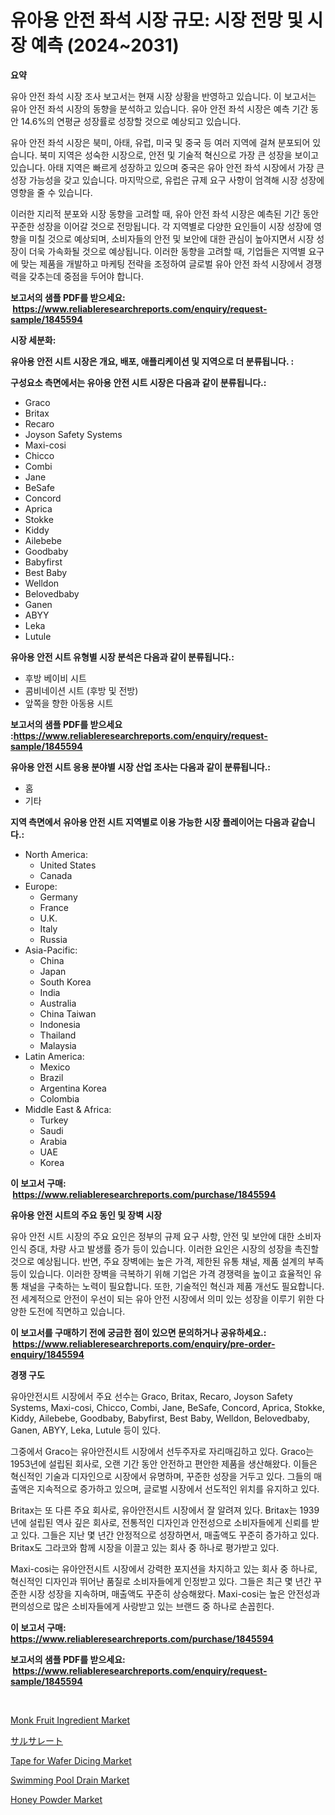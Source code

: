 <p><h1>유아용 안전 좌석 시장 규모: 시장 전망 및 시장 예측 (2024~2031)</h1></p><p><strong>요약</strong></p>
<p><p>유아 안전 좌석 시장 조사 보고서는 현재 시장 상황을 반영하고 있습니다. 이 보고서는 유아 안전 좌석 시장의 동향을 분석하고 있습니다. 유아 안전 좌석 시장은 예측 기간 동안 14.6%의 연평균 성장률로 성장할 것으로 예상되고 있습니다.</p><p>유아 안전 좌석 시장은 북미, 아태, 유럽, 미국 및 중국 등 여러 지역에 걸쳐 분포되어 있습니다. 북미 지역은 성숙한 시장으로, 안전 및 기술적 혁신으로 가장 큰 성장을 보이고 있습니다. 아태 지역은 빠르게 성장하고 있으며 중국은 유아 안전 좌석 시장에서 가장 큰 성장 가능성을 갖고 있습니다. 마지막으로, 유럽은 규제 요구 사항이 엄격해 시장 성장에 영향을 줄 수 있습니다.</p><p>이러한 지리적 분포와 시장 동향을 고려할 때, 유아 안전 좌석 시장은 예측된 기간 동안 꾸준한 성장을 이어갈 것으로 전망됩니다. 각 지역별로 다양한 요인들이 시장 성장에 영향을 미칠 것으로 예상되며, 소비자들의 안전 및 보안에 대한 관심이 높아지면서 시장 성장이 더욱 가속화될 것으로 예상됩니다. 이러한 동향을 고려할 때, 기업들은 지역별 요구에 맞는 제품을 개발하고 마케팅 전략을 조정하여 글로벌 유아 안전 좌석 시장에서 경쟁력을 갖추는데 중점을 두어야 합니다.</p></p>
<p><strong>보고서의 샘플 PDF를 받으세요: &nbsp;<a href="https://www.reliableresearchreports.com/enquiry/request-sample/1845594">https://www.reliableresearchreports.com/enquiry/request-sample/1845594</a></strong></p>
<p><strong>시장 세분화:</strong></p>
<p><strong> 유아용 안전 시트 시장은 개요, 배포, 애플리케이션 및 지역으로 더 분류됩니다. :</strong></p>
<p><strong>구성요소 측면에서는 유아용 안전 시트 시장은 다음과 같이 분류됩니다.:</strong></p>
<p><ul><li>Graco</li><li>Britax</li><li>Recaro</li><li>Joyson Safety Systems</li><li>Maxi-cosi</li><li>Chicco</li><li>Combi</li><li>Jane</li><li>BeSafe</li><li>Concord</li><li>Aprica</li><li>Stokke</li><li>Kiddy</li><li>Ailebebe</li><li>Goodbaby</li><li>Babyfirst</li><li>Best Baby</li><li>Welldon</li><li>Belovedbaby</li><li>Ganen</li><li>ABYY</li><li>Leka</li><li>Lutule</li></ul></p>
<p><strong> 유아용 안전 시트 유형별 시장 분석은 다음과 같이 분류됩니다.:</strong></p>
<p><ul><li>후방 베이비 시트</li><li>콤비네이션 시트 (후방 및 전방)</li><li>앞쪽을 향한 아동용 시트</li></ul></p>
<p><strong>보고서의 샘플 PDF를 받으세요 :<a href="https://www.reliableresearchreports.com/enquiry/request-sample/1845594">https://www.reliableresearchreports.com/enquiry/request-sample/1845594</a></strong></p>
<p><strong> 유아용 안전 시트 응용 분야별 시장 산업 조사는 다음과 같이 분류됩니다.:</strong></p>
<p><ul><li>홈</li><li>기타</li></ul></p>
<p><strong>지역 측면에서 유아용 안전 시트 지역별로 이용 가능한 시장 플레이어는 다음과 같습니다.:</strong></p>
<p><ul>
    <li>
        North America:
        <ul>
            <li>United States</li>
            <li>Canada</li>
        </ul>
    </li>
    <li>
        Europe:
        <ul>
            <li>Germany</li>
            <li>France</li>
            <li>U.K.</li>
            <li>Italy</li>
            <li>Russia</li>
        </ul>
    </li>
    <li>
        Asia-Pacific:
        <ul>
            <li>China</li>
            <li>Japan</li>
            <li>South Korea</li>
            <li>India</li>
            <li>Australia</li>
            <li>China Taiwan</li>
            <li>Indonesia</li>
            <li>Thailand</li>
            <li>Malaysia</li>
        </ul>
    </li>
    <li>
        Latin America:
        <ul>
            <li>Mexico</li>
            <li>Brazil</li>
            <li>Argentina Korea</li>
            <li>Colombia</li>
        </ul>
    </li>
    <li>
        Middle East & Africa:
        <ul>
            <li>Turkey</li>
            <li>Saudi</li>
            <li>Arabia</li>
            <li>UAE</li>
            <li>Korea</li>
        </ul>
    </li>
    </ul></p>
<p><strong>이 보고서 구매: &nbsp;<a href="https://www.reliableresearchreports.com/purchase/1845594">https://www.reliableresearchreports.com/purchase/1845594</a></strong></p>
<p><strong>유아용 안전 시트의 주요 동인 및 장벽 시장</strong></p>
<p><p>유아 안전 시트 시장의 주요 요인은 정부의 규제 요구 사항, 안전 및 보안에 대한 소비자 인식 증대, 차량 사고 발생률 증가 등이 있습니다. 이러한 요인은 시장의 성장을 촉진할 것으로 예상됩니다. 반면, 주요 장벽에는 높은 가격, 제한된 유통 채널, 제품 설계의 부족 등이 있습니다. 이러한 장벽을 극복하기 위해 기업은 가격 경쟁력을 높이고 효율적인 유통 채널을 구축하는 노력이 필요합니다. 또한, 기술적인 혁신과 제품 개선도 필요합니다. 전 세계적으로 안전이 우선이 되는 유아 안전 시장에서 의미 있는 성장을 이루기 위한 다양한 도전에 직면하고 있습니다.</p></p>
<p><strong>이 보고서를 구매하기 전에 궁금한 점이 있으면 문의하거나 공유하세요.: &nbsp;<a href="https://www.reliableresearchreports.com/enquiry/pre-order-enquiry/1845594">https://www.reliableresearchreports.com/enquiry/pre-order-enquiry/1845594</a></strong></p>
<p><strong>경쟁 구도</strong></p>
<p><p>유아안전시트 시장에서 주요 선수는 Graco, Britax, Recaro, Joyson Safety Systems, Maxi-cosi, Chicco, Combi, Jane, BeSafe, Concord, Aprica, Stokke, Kiddy, Ailebebe, Goodbaby, Babyfirst, Best Baby, Welldon, Belovedbaby, Ganen, ABYY, Leka, Lutule 등이 있다. </p><p>그중에서 Graco는 유아안전시트 시장에서 선두주자로 자리매김하고 있다. Graco는 1953년에 설립된 회사로, 오랜 기간 동안 안전하고 편안한 제품을 생산해왔다. 이들은 혁신적인 기술과 디자인으로 시장에서 유명하며, 꾸준한 성장을 거두고 있다. 그들의 매출액은 지속적으로 증가하고 있으며, 글로벌 시장에서 선도적인 위치를 유지하고 있다.</p><p>Britax는 또 다른 주요 회사로, 유아안전시트 시장에서 잘 알려져 있다. Britax는 1939년에 설립된 역사 깊은 회사로, 전통적인 디자인과 안전성으로 소비자들에게 신뢰를 받고 있다. 그들은 지난 몇 년간 안정적으로 성장하면서, 매출액도 꾸준히 증가하고 있다. Britax도 그라코와 함께 시장을 이끌고 있는 회사 중 하나로 평가받고 있다. </p><p>Maxi-cosi는 유아안전시트 시장에서 강력한 포지션을 차지하고 있는 회사 중 하나로, 혁신적인 디자인과 뛰어난 품질로 소비자들에게 인정받고 있다. 그들은 최근 몇 년간 꾸준한 시장 성장을 지속하며, 매출액도 꾸준히 상승해왔다. Maxi-cosi는 높은 안전성과 편의성으로 많은 소비자들에게 사랑받고 있는 브랜드 중 하나로 손꼽힌다.</p></p>
<p><strong>이 보고서 구매: &nbsp; <a href="https://www.reliableresearchreports.com/purchase/1845594">https://www.reliableresearchreports.com/purchase/1845594</a></strong></p>
<p><strong>보고서의 샘플 PDF를 받으세요: &nbsp;<a href="https://www.reliableresearchreports.com/enquiry/request-sample/1845594">https://www.reliableresearchreports.com/enquiry/request-sample/1845594</a></strong><strong></strong></p>
<p>&nbsp;</p>
<p><p><a href="https://github.com/joannesouthgate/Market-Research-Report-List-2/blob/main/monk-fruit-ingredient-market.md">Monk Fruit Ingredient Market</a></p><p><a href="https://github.com/vhemk0794148/Market-Research-Report-List-1/blob/main/7611091190749.md">サルサレート</a></p><p><a href="https://silk-columnist-571.notion.site/Global-Tape-for-Wafer-Dicing-Market-Size-and-Market-Trends-Insights-and-Projections-from-2024-to-20-f5f21a0c751d47fca9e4e4e611c2cf15">Tape for Wafer Dicing Market</a></p><p><a href="https://github.com/sofayahoo2023/Market-Research-Report-List-3/blob/main/swimming-pool-drain-market.md">Swimming Pool Drain Market</a></p><p><a href="https://view.publitas.com/reportprime-1/honey-powder-market-research-report-unlocks-analysis-on-the-market-financial-status-market-size-and-market-revenue-upto-2031/">Honey Powder Market</a></p></p>